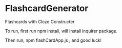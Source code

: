 # FlashcardGenerator
Flashcards with Cloze Constructer

To run, first run npm install, will install inquirer package.

Then run, npm flashCardApp.js  , and good luck!